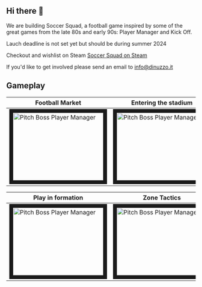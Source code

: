 ## Hi there 👋

We are building Soccer Squad, a football game inspired by some of the great games from the late 80s and early 90s: Player Manager and Kick Off.
  
Lauch deadline is not set yet but should be during summer 2024

Checkout and wishlist on Steam [Soccer Squad on Steam](https://store.steampowered.com/app/2838580/Soccer_Squad/)

If you'd like to get involved please send an email to info@dinuzzo.it 

## Gameplay
| Football Market | Entering the stadium |
| ------------- | ------------- | 
| <a href="http://www.youtube.com/watch?feature=player_embedded&v=0rWYmUCCchU" target="_blank"><img src="http://img.youtube.com/vi/0rWYmUCCchU/0.jpg" alt="Pitch Boss Player Manager" width="240" height="180" border="10" /></a> | <a href="http://www.youtube.com/watch?feature=player_embedded&v=eGSMtrtm4Io" target="_blank"><img src="http://img.youtube.com/vi/eGSMtrtm4Io/0.jpg" alt="Pitch Boss Player Manager" width="240" height="180" border="10" /></a> |

| Play in formation | Zone Tactics |
| ------------- | ------------- | 
| <a href="http://www.youtube.com/watch?feature=player_embedded&v=fh___SSuGd4" target="_blank"><img src="http://img.youtube.com/vi/fh___SSuGd4/0.jpg" alt="Pitch Boss Player Manager" width="240" height="180" border="10" /></a>  | <a href="http://www.youtube.com/watch?feature=player_embedded&v=oGDym0pSWLM" target="_blank"><img src="http://img.youtube.com/vi/oGDym0pSWLM/0.jpg" alt="Pitch Boss Player Manager" width="240" height="180" border="10" /></a> |
<!--
**Here are some ideas to get you started:**

🙋‍♀️ A short introduction - what is your organization all about?
🌈 Contribution guidelines - how can the community get involved?
👩‍💻 Useful resources - where can the community find your docs? Is there anything else the community should know?
🍿 Fun facts - what does your team eat for breakfast?
🧙 Remember, you can do mighty things with the power of [Markdown](https://docs.github.com/github/writing-on-github/getting-started-with-writing-and-formatting-on-github/basic-writing-and-formatting-syntax)
-->
